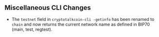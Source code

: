 Miscellaneous CLI Changes
-------------------------
- The `testnet` field in `cryptotalkcoin-cli -getinfo` has been renamed to `chain` and now returns the current network name as defined in BIP70 (main, test, regtest).